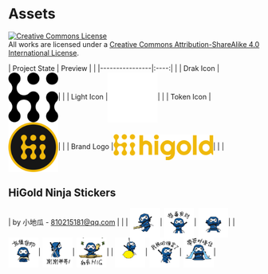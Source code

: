 # Assets

<a rel="license" href="http://creativecommons.org/licenses/by-sa/4.0/"><img alt="Creative Commons License" style="border-width:0" src="https://i.creativecommons.org/l/by-sa/4.0/80x15.png" /></a><br />All works are licensed under a <a rel="license" href="http://creativecommons.org/licenses/by-sa/4.0/">Creative Commons Attribution-ShareAlike 4.0 International License</a>.

| Project State | Preview | |
|----------------|:----:| |
| Drak Icon |<img src="./icon/icon-dark.png" width="100" align=center />| |
| Light Icon |<img src="./icon/icon-light.png" width="100" align=center />| |
| Token Icon |<img src="./coin/coin.png" width="100" align=center />| |
| Brand Logo |<img src="./logo/logo.png" width="200" align=center />| |
| <h2>HiGold Ninja Stickers</h2>| by 小地瓜 - 810215181@qq.com | |
| <img src="./HiGold-Ninja/1.gif" width="60" align=center />| <img src="./HiGold-Ninja/2.gif" width="60" align=center />| <img src="./HiGold-Ninja/3.gif" width="60" align=center />|
| <img src="./HiGold-Ninja/4.gif" width="60" align=center />| <img src="./HiGold-Ninja/5.gif" width="60" align=center />| <img src="./HiGold-Ninja/6.gif" width="60" align=center />|
| <img src="./HiGold-Ninja/7.gif" width="60" align=center />| <img src="./HiGold-Ninja/8.gif" width="60" align=center />| <img src="./HiGold-Ninja/9.gif" width="60" align=center />|
